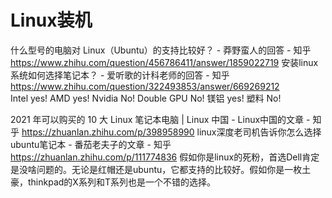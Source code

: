 # Linux装机







什么型号的电脑对 Linux（Ubuntu）的支持比较好？ - 莽野蛮人的回答 - 知乎 https://www.zhihu.com/question/456786411/answer/1859022719 安装linux系统如何选择笔记本？ - 爱听歌的计科老师的回答 - 知乎 https://www.zhihu.com/question/322493853/answer/669269212                                                            
Intel yes!
AMD yes!
Nvidia No!
Double GPU No!
镁铝 yes! 塑料 No!

2021 年可以购买的 10 大 Linux 笔记本电脑 | Linux 中国 - Linux中国的文章 - 知乎 https://zhuanlan.zhihu.com/p/398958990
linux深度老司机告诉你怎么选择ubuntu笔记本 - 番茄老夫子的文章 - 知乎 https://zhuanlan.zhihu.com/p/111774836
假如你是linux的死粉，首选Dell肯定是没啥问题的。无论是红帽还是ubuntu，它都支持的比较好。假如你是一枚土豪，thinkpad的X系列和T系列也是一个不错的选择。











